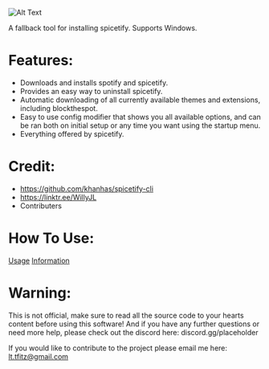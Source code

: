 ![Alt Text](https://i.ibb.co/TPVYWJY/68747470733a2f2f692e696d6775722e636f6d2f6977634c4954512e706e67.png)

A fallback tool for installing spicetify. Supports Windows.

# **Features:**
* Downloads and installs spotify and spicetify.
* Provides an easy way to uninstall spicetify.
* Automatic downloading of all currently available themes and extensions, including blockthespot.
* Easy to use config modifier that shows you all available options, and can be ran both on initial setup or any time you want using the startup menu.
* Everything offered by spicetify.

# **Credit:**
* https://github.com/khanhas/spicetify-cli
* https://linktr.ee/WillyJL
* Contributers

# **How To Use:**
[Usage](https://github.com/OhItsTom/spicetify-easyinstall/wiki/Usage "Usage WIKI")
[Information](https://github.com/OhItsTom/spicetify-easyinstall/wiki/Information "Information WIKI")

# **Warning:**
This is not official, make sure to read all the source code to your hearts content before using this software! And if you have any further questions or need more help, please check out the discord here: discord.gg/placeholder

If you would like to contribute to the project please email me here: lt.tfitz@gmail.com

